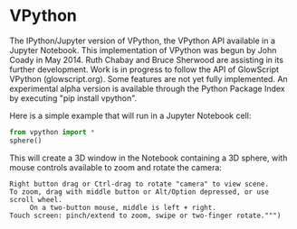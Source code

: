 # VPython
The IPython/Jupyter version of VPython, the VPython API available in a Jupyter Notebook. This implementation of VPython was begun by John Coady in May 2014. Ruth Chabay and Bruce Sherwood are assisting in its further development. Work is in progress to follow the API of GlowScript VPython (glowscript.org). Some features are not yet fully implemented. An experimental alpha version is available through the Python Package Index by executing "pip install vpython".

Here is a simple example that will run in a Jupyter Notebook cell:

```python
from vpython import *
sphere()
```

This will create a 3D window in the Notebook containing a 3D sphere, with mouse controls available to zoom and rotate the camera:

    Right button drag or Ctrl-drag to rotate "camera" to view scene.
    To zoom, drag with middle button or Alt/Option depressed, or use scroll wheel.
         On a two-button mouse, middle is left + right.
    Touch screen: pinch/extend to zoom, swipe or two-finger rotate.""")
